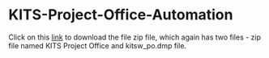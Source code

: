 # KITS-Project-Office-Automation

Click on this [link](https://drive.google.com/file/d/0B4qIdu7m7sgYN2oxMzhQclhOMDg/view?usp=sharing) to download the file zip file, which again has two files - zip file named KITS Project Office and kitsw_po.dmp file.
